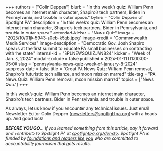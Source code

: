 +++
authors = ["Colin Deppen"]
blurb = "In this week’s quiz: William Penn becomes an internet main character, Shapiro’s tech partners, Biden in Pennsylvania, and trouble in outer space."
byline = "Colin Deppen of Spotlight PA"
description = "In this week’s quiz: William Penn becomes an internet main character, Shapiro’s tech partners, Biden in Pennsylvania, and trouble in outer space."
extended-kicker = "News Quiz"
image = "2023/10/01jk-5943-a0eb-k5qb.jpeg"
image-credit = "Commonwealth Media Services"
image-description = "Democratic Gov. Josh Shapiro speaks at the first summit to educate PA small businesses on contracting with the state."
internal-id = "SPLNEWSQUIZJAN824"
kicker = "Week of Jan. 8, 2024"
modal-exclude = false
published = 2024-01-11T11:00:00-05:00
slug = "pennsylvania-news-quiz-week-of-january-8-2024"
suppress-date = false
title = "Great PA News Quiz: William Penn removal, Shapiro's futuristic tech alliance, and moon mission marred"
title-tag = "PA News Quiz: William Penn removal, moon mission marred"
topics = ["News Quiz"]
+++

In this week’s quiz: William Penn becomes an internet main character, Shapiro’s tech partners, Biden in Pennsylvania, and trouble in outer space.

<div data-tf-live="01HKSXA3ZE8F10YZPWK009NFFS"></div><script src="//embed.typeform.com/next/embed.js"></script>

As always, let us know if you encounter any technical issues. Just email Newsletter Editor Colin Deppen (newsletters@spotlightpa.org) with a heads up. And good luck!

<strong><em>BEFORE YOU GO</em></strong><em>… If you learned something from this article, pay it forward and contribute to Spotlight PA at </em><a href="https://www.spotlightpa.org/donate"><em>spotlightpa.org/donate</em></a><em>. Spotlight PA is funded by </em><a href="https://www.spotlightpa.org/support"><em>foundations and readers like you</em></a><em> who are committed to accountability journalism that gets results.</em>

